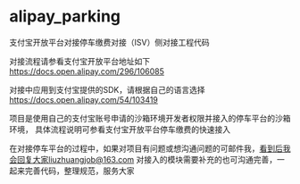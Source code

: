 # alipay_parking
支付宝开放平台对接停车缴费对接（ISV）侧对接工程代码

对接流程请参看支付宝开放平台地址如下
https://docs.open.alipay.com/296/106085

对接中应用到支付宝提供的SDK，请根据自己的语言选择
https://docs.open.alipay.com/54/103419

项目是使用自己的支付宝账号申请的沙箱环境开发者权限并接入的停车平台的沙箱环境，
具体流程说明可参看支付宝开放平台停车缴费的快速接入

在对接停车平台的过程中，如果对项目有问题或想沟通问题的可邮件我，看到后我会回复大家liuzhuangjob@163.com
对接入的模块需要补充的也可沟通完善，一起来完善代码，整理规范，服务大家
